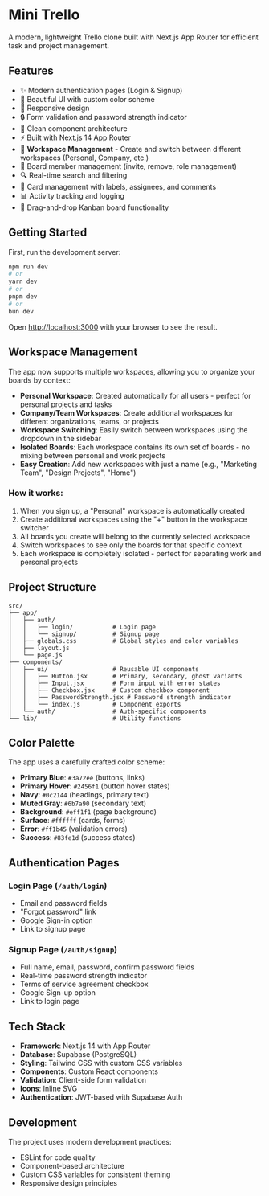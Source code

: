 # Mini Trello

A modern, lightweight Trello clone built with Next.js App Router for efficient task and project management.

## Features

- ✨ Modern authentication pages (Login & Signup)
- 🎨 Beautiful UI with custom color scheme
- 📱 Responsive design
- 🔒 Form validation and password strength indicator
- 🎯 Clean component architecture
- ⚡ Built with Next.js 14 App Router
- 🏢 **Workspace Management** - Create and switch between different workspaces (Personal, Company, etc.)
- 👥 Board member management (invite, remove, role management)
- 🔍 Real-time search and filtering
- 📝 Card management with labels, assignees, and comments
- 📊 Activity tracking and logging
- 🎯 Drag-and-drop Kanban board functionality

## Getting Started

First, run the development server:

```bash
npm run dev
# or
yarn dev
# or
pnpm dev
# or
bun dev
```

Open [http://localhost:3000](http://localhost:3000) with your browser to see the result.

## Workspace Management

The app now supports multiple workspaces, allowing you to organize your boards by context:

- **Personal Workspace**: Created automatically for all users - perfect for personal projects and tasks
- **Company/Team Workspaces**: Create additional workspaces for different organizations, teams, or projects
- **Workspace Switching**: Easily switch between workspaces using the dropdown in the sidebar
- **Isolated Boards**: Each workspace contains its own set of boards - no mixing between personal and work projects
- **Easy Creation**: Add new workspaces with just a name (e.g., "Marketing Team", "Design Projects", "Home")

### How it works:
1. When you sign up, a "Personal" workspace is automatically created
2. Create additional workspaces using the "+" button in the workspace switcher
3. All boards you create will belong to the currently selected workspace
4. Switch workspaces to see only the boards for that specific context
5. Each workspace is completely isolated - perfect for separating work and personal projects

## Project Structure

```
src/
├── app/
│   ├── auth/
│   │   ├── login/           # Login page
│   │   └── signup/          # Signup page
│   ├── globals.css          # Global styles and color variables
│   ├── layout.js
│   └── page.js
├── components/
│   ├── ui/                  # Reusable UI components
│   │   ├── Button.jsx       # Primary, secondary, ghost variants
│   │   ├── Input.jsx        # Form input with error states
│   │   ├── Checkbox.jsx     # Custom checkbox component
│   │   ├── PasswordStrength.jsx # Password strength indicator
│   │   └── index.js         # Component exports
│   └── auth/                # Auth-specific components
└── lib/                     # Utility functions
```

## Color Palette

The app uses a carefully crafted color scheme:

- **Primary Blue**: `#3a72ee` (buttons, links)
- **Primary Hover**: `#2456f1` (button hover states)
- **Navy**: `#0c2144` (headings, primary text)
- **Muted Gray**: `#6b7a90` (secondary text)
- **Background**: `#eff1f1` (page background)
- **Surface**: `#ffffff` (cards, forms)
- **Error**: `#ff1b45` (validation errors)
- **Success**: `#83fe1d` (success states)

## Authentication Pages

### Login Page (`/auth/login`)
- Email and password fields
- "Forgot password" link
- Google Sign-in option
- Link to signup page

### Signup Page (`/auth/signup`)
- Full name, email, password, confirm password fields
- Real-time password strength indicator
- Terms of service agreement checkbox
- Google Sign-up option
- Link to login page

## Tech Stack

- **Framework**: Next.js 14 with App Router
- **Database**: Supabase (PostgreSQL)
- **Styling**: Tailwind CSS with custom CSS variables
- **Components**: Custom React components
- **Validation**: Client-side form validation
- **Icons**: Inline SVG
- **Authentication**: JWT-based with Supabase Auth

## Development

The project uses modern development practices:
- ESLint for code quality
- Component-based architecture
- Custom CSS variables for consistent theming
- Responsive design principles
